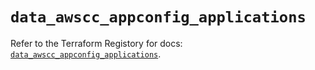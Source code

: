 # `data_awscc_appconfig_applications`

Refer to the Terraform Registory for docs: [`data_awscc_appconfig_applications`](https://registry.terraform.io/providers/hashicorp/awscc/0.70.0/docs/data-sources/appconfig_applications).
